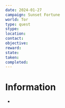 ```yaml
---
date: 2024-01-27
campaign: Sunset Fortune
world: Tor
type: quest
stype: 
location: 
contact: 
objective: 
reward: 
state: 
taken: 
completed:
---
```

# Information
 - 